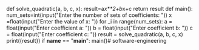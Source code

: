 def solve_quadratic(a, b, c, x):
  result=a*x**2+b*x+c
  return result
def main():
  num_sets=int(input("Enter the number of sets of coefficients: "))
  x =float(input("Enter the value of x: "))
  for _i in range(num_sets):
      a = float(input("Enter coefficient a: "))
      b = float(input("Enter coefficient b: "))
      c = float(input("Enter coefficient c: "))
      result = solve_quadratic(a, b, c, x)
      print({result})
if __name__ == "__main__":
   main()# software-engineering
